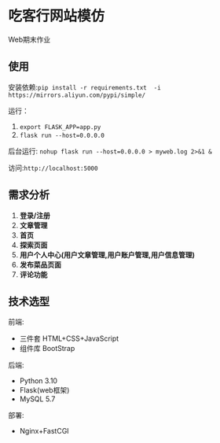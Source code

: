 # 吃客行网站模仿

Web期末作业

## 使用

安装依赖:`pip install -r requirements.txt  -i https://mirrors.aliyun.com/pypi/simple/`

运行：
1. `export FLASK_APP=app.py`
2. `flask run --host=0.0.0.0`

后台运行: `nohup flask run --host=0.0.0.0 > myweb.log 2>&1 &`

访问:`http://localhost:5000`

## 需求分析

1. **登录/注册**
2. **文章管理**
3. **首页**
4. **探索页面**
5. **用户个人中心(用户文章管理,用户账户管理,用户信息管理)**
6. **发布菜品页面**
7. **评论功能**

## 技术选型

前端: 

- 三件套 HTML+CSS+JavaScript
- 组件库 BootStrap

后端:
- Python 3.10
- Flask(web框架)
- MySQL 5.7 

部署: 
-  Nginx+FastCGI
